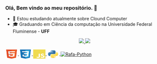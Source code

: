 ### Olá, Bem vindo ao meu repositório. 👋
- 🌱 Estou estudando atualmente sobre Clound Computer 
- 🎓 Graduando em Ciência da computação na Universidade Federal Fluminense - <b>UFF</b>


<div align="center">
  <a href="https://github.com/JohKemPo">
  <img height="180em" src="https://github-readme-stats.vercel.app/api?username=JohKemPo&show_icons=true&theme=maroongold&include_all_commits=true&count_private=true"/>
  <img height="180em" src="https://github-readme-stats.vercel.app/api/top-langs/?username=JohKemPo&layout=compact&langs_count=7&theme=maroongold "/>
</div>

<div style="display: inline_block"><br>
  <i class="devicon-wordpress-plain"></i>
  <link rel="stylesheet" href="https://cdn.jsdelivr.net/gh/devicons/devicon@v2.14.0/devicon.min.css">
  <img align="center" alt="Rafa-HTML" height="30" width="40" src="https://raw.githubusercontent.com/devicons/devicon/master/icons/html5/html5-original.svg">
  <img align="center" alt="Rafa-CSS" height="30" width="40" src="https://raw.githubusercontent.com/devicons/devicon/master/icons/css3/css3-original.svg">
  <img align="center" alt="Rafa-Js" height="30" width="40" src="https://raw.githubusercontent.com/devicons/devicon/master/icons/javascript/javascript-plain.svg">
  <img align="center" alt="Rafa-Python" height="30" width="40" src="https://raw.githubusercontent.com/devicons/devicon/master/icons/python/python-original.svg">
  <img align="center" alt="Rafa-Python" height="30" width="40" src="https://img.shields.io/badge/R-276DC3?style=for-the-badge&logo=r&logoColor=white">
 </div>



